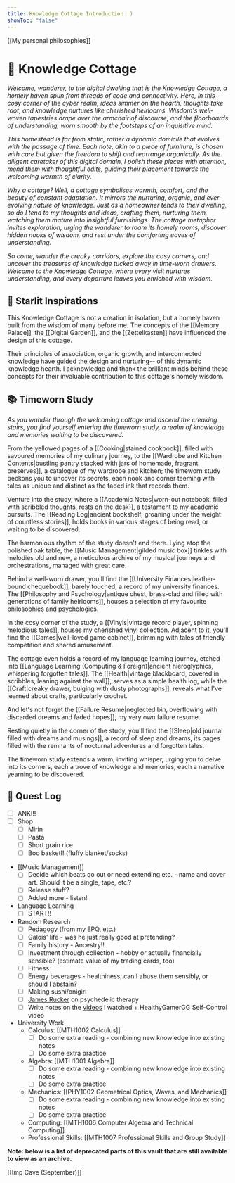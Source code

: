 ```yaml
---
title: Knowledge Cottage Introduction :)
showToc: "false"
---
```

[[My personal philosophies]]
# 🏡 Knowledge Cottage

*Welcome, wanderer, to the digital dwelling that is the Knowledge Cottage, a homely haven spun from threads of code and connectivity. Here, in this cosy corner of the cyber realm, ideas simmer on the hearth, thoughts take root, and knowledge nurtures like cherished heirlooms. Wisdom's well-woven tapestries drape over the armchair of discourse, and the floorboards of understanding, worn smooth by the footsteps of an inquisitive mind.*

*This homestead is far from static, rather a dynamic domicile that evolves with the passage of time. Each note, akin to a piece of furniture, is chosen with care but given the freedom to shift and rearrange organically. As the diligent caretaker of this digital domain, I polish these pieces with attention, mend them with thoughtful edits, guiding their placement towards the welcoming warmth of clarity.*

*Why a cottage? Well, a cottage symbolises warmth, comfort, and the beauty of constant adaptation. It mirrors the nurturing, organic, and ever-evolving nature of knowledge. Just as a homeowner tends to their dwelling, so do I tend to my thoughts and ideas, crafting them, nurturing them, watching them mature into insightful furnishings. The cottage metaphor invites exploration, urging the wanderer to roam its homely rooms, discover hidden nooks of wisdom, and rest under the comforting eaves of understanding.*

*So come, wander the creaky corridors, explore the cosy corners, and uncover the treasures of knowledge tucked away in time-worn drawers. Welcome to the Knowledge Cottage, where every visit nurtures understanding, and every departure leaves you enriched with wisdom.*
## 🌟 Starlit Inspirations

This Knowledge Cottage is not a creation in isolation, but a homely haven built from the wisdom of many before me. The concepts of the [[Memory Palace]], the [[Digital Garden]], and the [[Zettelkasten]] have influenced the design of this cottage.

Their principles of association, organic growth, and interconnected knowledge have guided the design and nurturing-- of this dynamic knowledge hearth. I acknowledge and thank the brilliant minds behind these concepts for their invaluable contribution to this cottage's homely wisdom.
## 📚 Timeworn Study
*As you wander through the welcoming cottage and ascend the creaking stairs, you find yourself entering the timeworn study, a realm of knowledge and memories waiting to be discovered.*

From the yellowed pages of a [[Cooking|stained cookbook]], filled with savoured memories of my culinary journey, to the [[Wardrobe and Kitchen Contents|bustling pantry stacked with jars of homemade, fragrant preserves]], a catalogue of my wardrobe and kitchen; the timeworn study beckons you to uncover its secrets, each nook and corner teeming with tales as unique and distinct as the faded ink that records them.

Venture into the study, where a [[Academic Notes|worn-out notebook, filled with scribbled thoughts, rests on the desk]], a testament to my academic pursuits. The [[Reading Log|ancient bookshelf, groaning under the weight of countless stories]], holds books in various stages of being read, or waiting to be discovered. 

The harmonious rhythm of the study doesn't end there. Lying atop the polished oak table, the [[Music Management|gilded music box]] tinkles with melodies old and new, a meticulous archive of my musical journeys and orchestrations, managed with great care.

Behind a well-worn drawer, you'll find the [[University Finances|leather-bound chequebook]], barely touched, a record of my university finances. The [[Philosophy and Psychology|antique chest, brass-clad and filled with generations of family heirlooms]], houses a selection of my favourite philosophies and psychologies. 

In the cosy corner of the study, a [[Vinyls|vintage record player, spinning melodious tales]], houses my cherished vinyl collection. Adjacent to it, you'll find the [[Games|well-loved game cabinet]], brimming with tales of friendly competition and shared amusement.

The cottage even holds a record of my language learning journey, etched into [[Language Learning (Computing & Foreign)|ancient hieroglyphics, whispering forgotten tales]]. The [[Health|vintage blackboard, covered in scribbles, leaning against the wall]], serves as a simple health log, while the [[Craft|creaky drawer, bulging with dusty photographs]], reveals what I've learned about crafts, particularly crochet. 

And let's not forget the [[Failure Resume|neglected bin, overflowing with discarded dreams and faded hopes]], my very own failure resume. 

Resting quietly in the corner of the study, you'll find the [[Sleep|old journal filled with dreams and musings]], a record of sleep and dreams, its pages filled with the remnants of nocturnal adventures and forgotten tales.

The timeworn study extends a warm, inviting whisper, urging you to delve into its corners, each a trove of knowledge and memories, each a narrative yearning to be discovered.
## 📜 Quest Log

- [ ] ANKI!!
- [ ] Shop
	 - [ ] Mirin
	 - [ ] Pasta
	 - [ ] Short grain rice
	 - [ ] Boo basket!! (fluffy blanket/socks)
 - [[Music Management]]
	 - [ ] Decide which beats go out or need extending etc. - name and cover art. Should it be a single, tape, etc.?
	 - [ ] Release stuff?
	 - [ ] Added more - listen!
 - Language Learning
	 - [ ] START!!
 - Random Research
	 - [ ] Pedagogy (from my EPQ, etc.)
	 - [ ] Galois' life - was he just really good at pretending?
	 - [ ] Family history - Ancestry!!
	 - [ ] Investment through collection - hobby or actually financially sensible? (estimate value of my trading cards, too)
	 - [ ] Fitness
	 - [ ] Energy beverages - healthiness, can I abuse them sensibly, or should I abstain?
	 - [ ] Making sushi/onigiri
	 - [ ] [James Rucker](https://www.researchgate.net/profile/James-Rucker-2) on psychedelic therapy
	 - [ ] Write notes on the [videos](2023-10-25) I watched + HealthyGamerGG Self-Control video
 - University Work
	 - Calculus: [[MTH1002 Calculus]]
		 - [ ] Do some extra reading - combining new knowledge into existing notes
		 - [ ] Do some extra practice
	 - Algebra: [[MTH1001 Algebra]]
		 - [ ] Do some extra reading - combining new knowledge into existing notes
		 - [ ] Do some extra practice
	 - Mechanics: [[PHY1002 Geometrical Optics, Waves, and Mechanics]]
		 - [ ] Do some extra reading - combining new knowledge into existing notes
		 - [ ] Do some extra practice
	 - Computing: [[MTH1006 Computer Algebra and Technical Computing]]
	 - Professional Skills: [[MTH1007 Professional Skills and Group Study]]

**Note: below is a list of deprecated parts of this vault that are still available to view as an archive.**

[[Imp Cave (September)]]